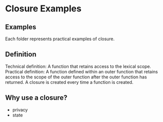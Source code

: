 # Closure Examples

## Examples
Each folder represents practical examples of closure.

## Definition
Technical definition: A function that retains access to the lexical scope.
Practical definition: A function defined within an outer function that retains access to the scope of the outer function after the outer function has returned.
A closure is created every time a function is created.

## Why use a closure?
- privacy
- state
